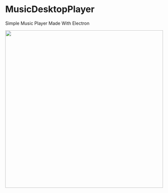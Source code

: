 # MusicDesktopPlayer
Simple Music Player Made With Electron

<img src="https://media.giphy.com/media/s6i2sd7VuhsSP4kBu4/giphy.gif" width=500><br>

